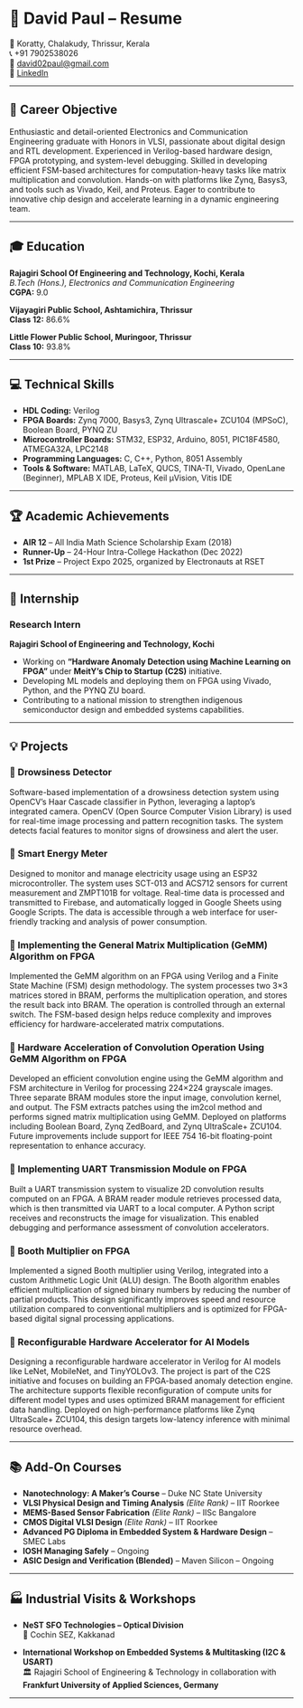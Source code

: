 # 📄 David Paul – Resume

📍 Koratty, Chalakudy, Thrissur, Kerala  
📞 +91 7902538026  
📧 [david02paul@gmail.com](mailto:david02paul@gmail.com)  
🔗 [LinkedIn](https://www.linkedin.com/in/david-paul-dob26072002)

---

## 🎯 Career Objective

Enthusiastic and detail-oriented Electronics and Communication Engineering graduate with Honors in VLSI, passionate about digital design and RTL development. Experienced in Verilog-based hardware design, FPGA prototyping, and system-level debugging. Skilled in developing efficient FSM-based architectures for computation-heavy tasks like matrix multiplication and convolution. Hands-on with platforms like Zynq, Basys3, and tools such as Vivado, Keil, and Proteus. Eager to contribute to innovative chip design and accelerate learning in a dynamic engineering team.

---

## 🎓 Education

**Rajagiri School Of Engineering and Technology, Kochi, Kerala**  
*B.Tech (Hons.), Electronics and Communication Engineering*  
**CGPA:** 9.0  

**Vijayagiri Public School, Ashtamichira, Thrissur**  
**Class 12:** 86.6%

**Little Flower Public School, Muringoor, Thrissur**  
**Class 10:** 93.8%

---

## 💻 Technical Skills

- **HDL Coding:** Verilog  
- **FPGA Boards:** Zynq 7000, Basys3, Zynq Ultrascale+ ZCU104 (MPSoC), Boolean Board, PYNQ ZU  
- **Microcontroller Boards:** STM32, ESP32, Arduino, 8051, PIC18F4580, ATMEGA32A, LPC2148  
- **Programming Languages:** C, C++, Python, 8051 Assembly  
- **Tools & Software:** MATLAB, LaTeX, QUCS, TINA-TI, Vivado, OpenLane (Beginner), MPLAB X IDE, Proteus, Keil µVision, Vitis IDE

---

## 🏆 Academic Achievements

- **AIR 12** – All India Math Science Scholarship Exam (2018)  
- **Runner-Up** – 24-Hour Intra-College Hackathon (Dec 2022)  
- **1st Prize** – Project Expo 2025, organized by Electronauts at RSET

---

## 🧠 Internship

### Research Intern  
**Rajagiri School of Engineering and Technology, Kochi**  
- Working on **“Hardware Anomaly Detection using Machine Learning on FPGA”** under **MeitY’s Chip to Startup (C2S)** initiative.  
- Developing ML models and deploying them on FPGA using Vivado, Python, and the PYNQ ZU board.  
- Contributing to a national mission to strengthen indigenous semiconductor design and embedded systems capabilities.

---

## 💡 Projects

### 🔹 Drowsiness Detector  
Software-based implementation of a drowsiness detection system using OpenCV’s Haar Cascade classifier in Python, leveraging a laptop’s integrated camera. OpenCV (Open Source Computer Vision Library) is used for real-time image processing and pattern recognition tasks. The system detects facial features to monitor signs of drowsiness and alert the user.

### 🔹 Smart Energy Meter  
Designed to monitor and manage electricity usage using an ESP32 microcontroller. The system uses SCT-013 and ACS712 sensors for current measurement and ZMPT101B for voltage. Real-time data is processed and transmitted to Firebase, and automatically logged in Google Sheets using Google Scripts. The data is accessible through a web interface for user-friendly tracking and analysis of power consumption.

### 🔹 Implementing the General Matrix Multiplication (GeMM) Algorithm on FPGA  
Implemented the GeMM algorithm on an FPGA using Verilog and a Finite State Machine (FSM) design methodology. The system processes two 3×3 matrices stored in BRAM, performs the multiplication operation, and stores the result back into BRAM. The operation is controlled through an external switch. The FSM-based design helps reduce complexity and improves efficiency for hardware-accelerated matrix computations.

### 🔹 Hardware Acceleration of Convolution Operation Using GeMM Algorithm on FPGA  
Developed an efficient convolution engine using the GeMM algorithm and FSM architecture in Verilog for processing 224×224 grayscale images. Three separate BRAM modules store the input image, convolution kernel, and output. The FSM extracts patches using the im2col method and performs signed matrix multiplication using GeMM. Deployed on platforms including Boolean Board, Zynq ZedBoard, and Zynq UltraScale+ ZCU104. Future improvements include support for IEEE 754 16-bit floating-point representation to enhance accuracy.

### 🔹 Implementing UART Transmission Module on FPGA  
Built a UART transmission system to visualize 2D convolution results computed on an FPGA. A BRAM reader module retrieves processed data, which is then transmitted via UART to a local computer. A Python script receives and reconstructs the image for visualization. This enabled debugging and performance assessment of convolution accelerators.

### 🔹 Booth Multiplier on FPGA  
Implemented a signed Booth multiplier using Verilog, integrated into a custom Arithmetic Logic Unit (ALU) design. The Booth algorithm enables efficient multiplication of signed binary numbers by reducing the number of partial products. This design significantly improves speed and resource utilization compared to conventional multipliers and is optimized for FPGA-based digital signal processing applications.

### 🔹 Reconfigurable Hardware Accelerator for AI Models  
Designing a reconfigurable hardware accelerator in Verilog for AI models like LeNet, MobileNet, and TinyYOLOv3. The project is part of the C2S initiative and focuses on building an FPGA-based anomaly detection engine. The architecture supports flexible reconfiguration of compute units for different model types and uses optimized BRAM management for efficient data handling. Deployed on high-performance platforms like Zynq UltraScale+ ZCU104, this design targets low-latency inference with minimal resource overhead.

---

## 📚 Add-On Courses

- **Nanotechnology: A Maker’s Course** – Duke NC State University  
- **VLSI Physical Design and Timing Analysis** *(Elite Rank)* – IIT Roorkee  
- **MEMS-Based Sensor Fabrication** *(Elite Rank)* – IISc Bangalore  
- **CMOS Digital VLSI Design** *(Elite Rank)* – IIT Roorkee  
- **Advanced PG Diploma in Embedded System & Hardware Design** – SMEC Labs  
- **IOSH Managing Safely** – Ongoing  
- **ASIC Design and Verification (Blended)** – Maven Silicon – Ongoing

---

## 🏭 Industrial Visits & Workshops

- **NeST SFO Technologies – Optical Division**  
  📍 Cochin SEZ, Kakkanad  

- **International Workshop on Embedded Systems & Multitasking (I2C & USART)**  
  🏛️ Rajagiri School of Engineering & Technology in collaboration with **Frankfurt University of Applied Sciences, Germany**

---

